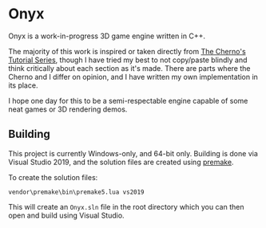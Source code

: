 # Onyx
Onyx is a work-in-progress 3D game engine written in C++.

The majority of this work is inspired or taken directly from [The Cherno's Tutorial Series](https://www.youtube.com/playlist?list=PLlrATfBNZ98dC-V-N3m0Go4deliWHPFwT),
though I have tried my best to not copy/paste blindly and think critically about each section as it's made. There are parts where the Cherno
and I differ on opinion, and I have written my own implementation in its place.

I hope one day for this to be a semi-respectable engine capable of some neat games or 3D rendering demos.

## Building

This project is currently Windows-only, and 64-bit only. Building is done via Visual Studio 2019, and the solution files are created using [premake](https://premake.github.io/).

To create the solution files:
```
vendor\premake\bin\premake5.lua vs2019
```

This will create an `Onyx.sln` file in the root directory which you can then open and build using Visual Studio.
